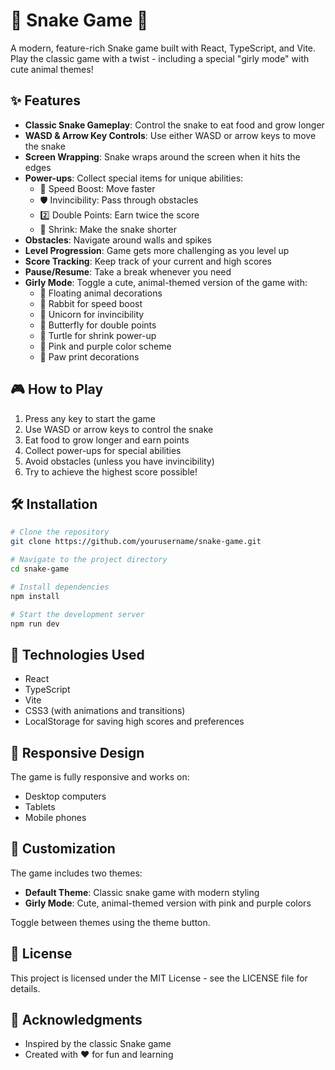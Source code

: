 # 🐍 Snake Game 🌸

A modern, feature-rich Snake game built with React, TypeScript, and Vite. Play the classic game with a twist - including a special "girly mode" with cute animal themes!



## ✨ Features

- **Classic Snake Gameplay**: Control the snake to eat food and grow longer
- **WASD & Arrow Key Controls**: Use either WASD or arrow keys to move the snake
- **Screen Wrapping**: Snake wraps around the screen when it hits the edges
- **Power-ups**: Collect special items for unique abilities:
  - 🚀 Speed Boost: Move faster
  - 🛡️ Invincibility: Pass through obstacles
  - 2️⃣ Double Points: Earn twice the score
  - 📏 Shrink: Make the snake shorter
- **Obstacles**: Navigate around walls and spikes
- **Level Progression**: Game gets more challenging as you level up
- **Score Tracking**: Keep track of your current and high scores
- **Pause/Resume**: Take a break whenever you need
- **Girly Mode**: Toggle a cute, animal-themed version of the game with:
  - 🦋 Floating animal decorations
  - 🐰 Rabbit for speed boost
  - 🦄 Unicorn for invincibility
  - 🦋 Butterfly for double points
  - 🐢 Turtle for shrink power-up
  - 🌸 Pink and purple color scheme
  - 🐾 Paw print decorations

## 🎮 How to Play

1. Press any key to start the game
2. Use WASD or arrow keys to control the snake
3. Eat food to grow longer and earn points
4. Collect power-ups for special abilities
5. Avoid obstacles (unless you have invincibility)
6. Try to achieve the highest score possible!

## 🛠️ Installation

```bash
# Clone the repository
git clone https://github.com/yourusername/snake-game.git

# Navigate to the project directory
cd snake-game

# Install dependencies
npm install

# Start the development server
npm run dev
```

## 🧩 Technologies Used

- React
- TypeScript
- Vite
- CSS3 (with animations and transitions)
- LocalStorage for saving high scores and preferences

## 📱 Responsive Design

The game is fully responsive and works on:
- Desktop computers
- Tablets
- Mobile phones

## 🎨 Customization

The game includes two themes:
- **Default Theme**: Classic snake game with modern styling
- **Girly Mode**: Cute, animal-themed version with pink and purple colors

Toggle between themes using the theme button.

## 📝 License

This project is licensed under the MIT License - see the LICENSE file for details.

## 🙏 Acknowledgments

- Inspired by the classic Snake game
- Created with ❤️ for fun and learning
